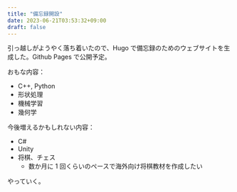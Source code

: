 ```yaml
---
title: "備忘録開設"
date: 2023-06-21T03:53:32+09:00
draft: false
---
```


引っ越しがようやく落ち着いたので、Hugo で備忘録のためのウェブサイトを生成した。Github Pages で公開予定。

おもな内容：
- C++, Python
- 形状処理
- 機械学習
- 幾何学

今後増えるかもしれない内容：
- C#
- Unity
- 将棋、チェス
  - 数か月に 1 回くらいのペースで海外向け将棋教材を作成したい

やっていく。
